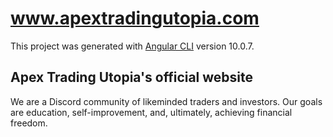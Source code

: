 # www.apextradingutopia.com

This project was generated with [Angular CLI](https://github.com/angular/angular-cli) version 10.0.7.

## Apex Trading Utopia's official website

We are a Discord community of likeminded traders and investors. Our goals are education, self-improvement, and, ultimately, achieving financial freedom.
